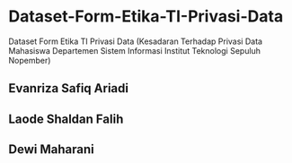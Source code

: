 # Dataset-Form-Etika-TI-Privasi-Data
Dataset Form Etika TI Privasi Data (Kesadaran Terhadap Privasi Data Mahasiswa Departemen Sistem Informasi Institut Teknologi Sepuluh Nopember)
## Evanriza Safiq Ariadi
## Laode Shaldan Falih
## Dewi Maharani
